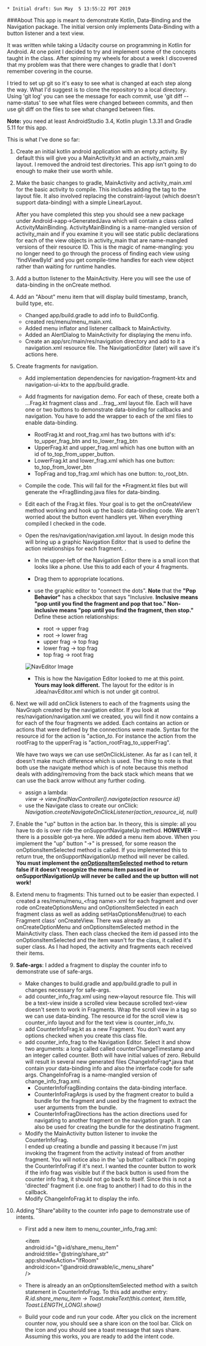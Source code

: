     * Initial draft: Sun May  5 13:55:22 PDT 2019

###About
This app is meant to demonstrate Kotlin, Data-Binding and the Navigation package.  The initial version only implements Data-Binding with a button listener and a text view.

It was written while taking a Udacity course on programming in Kotlin for Android.  At one point I decided to try and implement some of the concepts taught in the class.  After spinning my wheels for about a week I discovered that my problem was that there were changes to gradle that I don't remember covering in the course.

I tried to set up git so it's easy to see what is changed at each step along the way.  What I'd suggest is to clone the repository to a local directory.  Using 'git log' you can see the message for each commit, use 'git diff --name-status' to see what files were changed between commits, and then use git diff on the files to see what changed between files.

**Note:** you need at least AndroidStudio 3.4, Kotlin plugin 1.3.31 and Gradle 5.11 for this app.

This is what I've done so far:

1. Create an initial kotlin android application with an empty activity.  By default this will give you a MainActivity.kt and an activity_main.xml layout.  I removed the android test directories.  This app isn't going to do enough to make their use worth while.
2. Make the basic changes to gradle, MainActivity and activity_main.xml for the basic activity to compile.  This includes adding the <layout> tag to the layout file.  It also involved replacing the constraint-layout (which doesn't support data-binding) with a simple LinearLayout.
  
    After you have completed this step you should see a new package under Android->app->GeneratedJava which will contain a class called ActivityMainBinding.  ActivityMainBinding is a name-mangled version of activity_main and if you examine it you will see static public declarations for each of the view objects in activity_main that are name-mangled versions of their resource ID.  This is the magic of name-mangling: you no longer need to go through the process of finding each view using 'findViewById' and you get compile-time handles for each view object rather than waiting for runtime handles.

3.  Add a button listener to the MainActivity.  Here you will 
see the use of data-binding in the onCreate method.

4.  Add an "About" menu item that will display build timestamp, branch, build type, etc.

    * Changed app/build.gradle to add info to BuildConfig.
    * created res/menu/menu_main.xml.
    * Added menu inflator and listener callback to MainActivity.
    * Added an AlertDialog to MainActivity for displaying the menu info.
    * Create an app/src/main/res/navigation directory and add to it a navigation.xml resource file.  The NavigationEditor (later) will save it's actions here.

5.  Create fragments for navigation.

    * Add implementation dependencies for navigation-fragment-ktx and navigation-ui-ktx to the app/build.gradle.
    * Add fragments for navigation demo.  For each of these, create both a ...Frag.kt fragment class and ...frag_.xml layout file.  Each will have one or two buttons to demonstrate data-binding for callbacks and navigation.  You have to add the <layout> wrapper to each of the xml files to enable data-binding.

        * RootFrag.kt and root_frag.xml has two buttons with id's: to_upper_frag_btn and to_lower_frag_btn
        * UpperFrag.kt and upper_frag.xml which has one button with an id of to_top_from_upper_button.
        * LowerFrag.kt and lower_frag.xml which has one button: to_top_from_lower_btn
        * TopFrag and top_frag.xml which has one button: to_root_btn.

    * Compile the code.  This will fail for the *Fragment.kt files but will generate the *FragBinding.java files for data-binding.
    * Edit each of the Frag.kt files.  Your goal is to get the onCreateView method working and hook up the basic data-binding code.  We aren't worried about the button event handlers yet.  When everything compiled I checked in the code.
    * Open the res/navigation/navigation.xml layout.  In design mode this will bring up a graphic Navigation Editor that is used to define the action relationships for each fragment.
.
        * In the upper-left of the Navigation Editor there is a small icon that looks like a phone.  Use this to add each of your 4 fragments.
        * Drag them to appropriate locations.
        * use the graphic editor to "connect the dots".  **Note** that the **"Pop Behavior"** has a checkbox that says "Inclusive.  **Inclusive means "pop until you find the fragment and pop that too."  Non-inclusive means "pop until you find the fragment, then stop."**  Define these action relationships:

            * root -> upper frag
            * root -> lower frag
            * upper frag -> top frag
            * lower frag -> top frag
            * top frag -> root frag
            
        ![NavEditor Image](snapshots/NavEditor.png)

        * This is how the Navigation Editor looked to me at this point.  **Yours may look different.**  The layout for the editor is in .idea/navEditor.xml which is not under git control.

6.  Next we will add onClick listeners to each of the fragments using the NavGraph created by the navigation editor.  If you look at res/navigation/navigation.xml we created, you will find it now contains a <Fragment> for each of the four fragments we added.  Each <Fragment> contains an action or actions that were defined by the connections were made.  Syntax for the resource id for the action is "action_<Fragment>_to_<destination Fragment>.  For instance the action from the rootFrag to the upperFrag is "action_rootFrag_to_upperFrag".  

     We have two ways we can use setOnClickListener.  As far as I can tell, it doesn't make much difference which is used.  The thing to note is that both use the navigate method which is of note because this method deals with adding/removing from the  back stack which means that we can use the back arrow without any further coding.

    * assign a lambda:  
      *view -> view.findNavController().navigate(action resource id)*
    * use the Navigate class to create our onClick:  
      *Navigation.createNavigateOnClickListener(action_resource_id, null)*

7. Enable the "up" button in the action bar.  In theory, this is simple:  all you have to do
   is over ride the onSupportNavigateUp method.  **HOWEVER**  -- there is a possible got-ya here.
   We added a menu item above.  When you implement the "up" button "->" is pressed, for some reason
   the onOptionsItemSelected method is called.  If you implemented this to return true, the
   onSupportNavigationUp method will never be called.  **You must implement the 
   <u>onOptionsItemSelected</u> method to return false if it doesn't recognize
   the menu item passed in or onSupportNavigationUp will never be called and
   the up button will not work!**

8. Extend menu to fragments:  This turned out to be easier than expected.
   I created a res/menu/menu_&lt;frag name&gt;.xml for each fragment and
   over rode onCreateOptionsMenu and onOptionsItemSelected in each fragment
   class as well as adding setHasOptionsMenu(true) to each Fragment class'
   onCreateView.  There was already an onCreateOptionMenu and
   onOptionsItemSelected method in the MainActivity class.  Then each
   class checked the item id passed into the onOptionsItemSelected and 
   the item wasn't for the class, it called it's super class.  As I had hoped,
   the activity and fragments each received their items.

9. **Safe-args**: I added a fragment to display the counter info to demonstrate
   use of safe-args.

    * Make changes to build.gradle and app/build.gradle to pull in changes
      necessary for safe-args.
    * add counter_info_frag.xml using new->layout resource file.  This will
      be a text-view inside a scrolled view because scrolled text-view doesn't
      seem to work in Fragments.  Wrap the scroll view in a <layout> tag so we
      can use data-binding.  The resource id for the scroll view is counter_info
      layout and for the text view is counter_info_tv.
    * add CounterInfoFrag.kt as a new Fragment.  You don't want any options checked when
      you create this class file.
    * add counter_info_frag to the Navigation Editor.  Select it and show two arguments:
      a long called called counterChangeTimestamp and an integer called counter.
      Both will have initial values of zero.  Rebuild will result in several new
      generated files ChangeInfoFrag*.java that contain your data-binding info and also
      the interface code for safe args.  ChangeInfoFrag is a name-mangled version of
      change_info_frag.xml.
        * CounterInfoFragBinding contains the data-binding interface.
        * CounterInfoFragArgs is used by the fragment creator to build a bundle for
          the fragment and used by the fragment to extract the user arguments from
          the bundle.
        * CounterInfoFragDirections has the action directions used for navigating
          to another fragment on the navigation graph.  It can also be used for
          creating the bundle for the destinatino fragment.
    * Modify the MainActivity button listener to invoke the CounterInfoFrag.  
        I ended up creating a bundle and passing it because I'm just invoking the 
        fragment from the activity instead of from another fragment.  You will
        notice also in the 'up button' callback I'm poping the CounterInfoFrag
        if it's next.  I wanted the counter button to work if the info frag was
        visible but if the back button is used from the counter info frag, it
        should not go back to itself.  Since this is not a 'directed' fragment
        (i.e. one frag to another) I had to do this in the callback.
    * Modify ChangeInfoFrag.kt to display the info.
        
10. Adding "Share"ability to the counter info page to demonstrate use of intents.

    * First add a new item to menu_counter_info_frag.xml:
    
        &lt;item  
            android:id="@+id/share_menu_item"  
            android:title="@string/share_str"  
            app:showAsAction="ifRoom"  
            android:icon="@android:drawable/ic_menu_share"  
        /&gt;  
        
    * There is already an an onOptionsItemSelected method with a switch 
    statement in CounterInfoFrag.  To this add another entry:  
    *R.id.share_menu_item -&gt; Toast.makeText(this.context, item.title,
        Toast.LENGTH_LONG).show()*
    * Build your code and run your code.  After you click on the 
      increment counter now, you should see a share icon on the tool bar.
      Click on the icon and you should see a toast message that says share.
      Assuming this works, you are ready to add the intent code.
    
    
    
